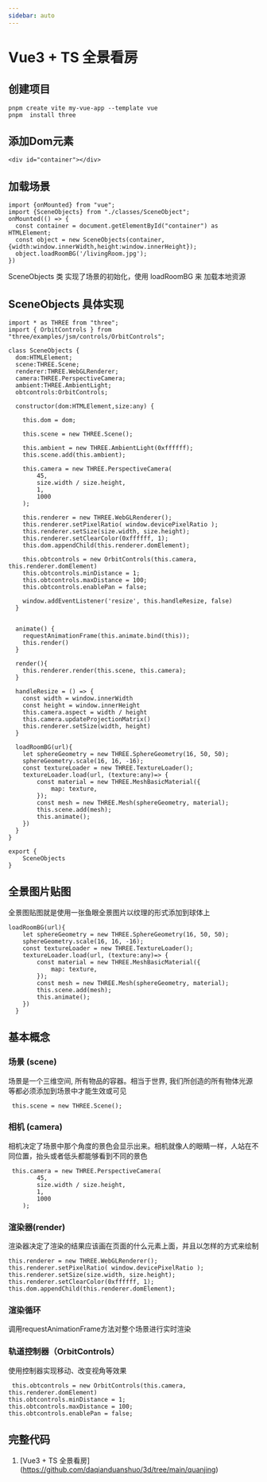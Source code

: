 ```yaml
---
sidebar: auto
---
```


# Vue3 + TS 全景看房

##  创建项目

```
pnpm create vite my-vue-app --template vue
pnpm  install three
```


## 添加Dom元素

```
<div id="container"></div>
```

## 加载场景

```
import {onMounted} from "vue";
import {SceneObjects} from "./classes/SceneObject";
onMounted(() => {  
  const container = document.getElementById("container") as HTMLElement;
  const object = new SceneObjects(container,{width:window.innerWidth,height:window.innerHeight});
  object.loadRoomBG('/livingRoom.jpg');
})
```

SceneObjects 类 实现了场景的初始化，使用 loadRoomBG 来 加载本地资源


## SceneObjects 具体实现

```
import * as THREE from "three";
import { OrbitControls } from "three/examples/jsm/controls/OrbitControls";

class SceneObjects {
  dom:HTMLElement;
  scene:THREE.Scene;
  renderer:THREE.WebGLRenderer;
  camera:THREE.PerspectiveCamera;
  ambient:THREE.AmbientLight;
  obtcontrols:OrbitControls;

  constructor(dom:HTMLElement,size:any) {

    this.dom = dom;

    this.scene = new THREE.Scene();
    
    this.ambient = new THREE.AmbientLight(0xffffff);
    this.scene.add(this.ambient);
    
    this.camera = new THREE.PerspectiveCamera(
        45,
        size.width / size.height,
        1,
        1000
    );
    
    this.renderer = new THREE.WebGLRenderer();
    this.renderer.setPixelRatio( window.devicePixelRatio );
    this.renderer.setSize(size.width, size.height);
    this.renderer.setClearColor(0xffffff, 1);
    this.dom.appendChild(this.renderer.domElement); 
    
    this.obtcontrols = new OrbitControls(this.camera, this.renderer.domElement)
    this.obtcontrols.minDistance = 1;
    this.obtcontrols.maxDistance = 100;
    this.obtcontrols.enablePan = false;
   
    window.addEventListener('resize', this.handleResize, false)
  }


  animate() {
    requestAnimationFrame(this.animate.bind(this));
    this.render()
  }

  render(){
    this.renderer.render(this.scene, this.camera);
  }

  handleResize = () => {
    const width = window.innerWidth
    const height = window.innerHeight
    this.camera.aspect = width / height
    this.camera.updateProjectionMatrix()
    this.renderer.setSize(width, height)
  }

  loadRoomBG(url){
    let sphereGeometry = new THREE.SphereGeometry(16, 50, 50);
    sphereGeometry.scale(16, 16, -16);
    const textureLoader = new THREE.TextureLoader(); 
    textureLoader.load(url, (texture:any)=> { 
        const material = new THREE.MeshBasicMaterial({ 
            map: texture,
        }); 
        const mesh = new THREE.Mesh(sphereGeometry, material); 
        this.scene.add(mesh); 
        this.animate(); 
    }) 
  }  
}

export {
    SceneObjects
} 
```



## 全景图片贴图

全景图贴图就是使用一张鱼眼全景图片以纹理的形式添加到球体上

```
loadRoomBG(url){
    let sphereGeometry = new THREE.SphereGeometry(16, 50, 50);
    sphereGeometry.scale(16, 16, -16);
    const textureLoader = new THREE.TextureLoader(); 
    textureLoader.load(url, (texture:any)=> { 
        const material = new THREE.MeshBasicMaterial({ 
            map: texture,
        }); 
        const mesh = new THREE.Mesh(sphereGeometry, material); 
        this.scene.add(mesh); 
        this.animate(); 
    }) 
  }  
```

## 基本概念


### 场景 (scene)

场景是一个三维空间, 所有物品的容器。相当于世界, 我们所创造的所有物体光源等都必须添加到场景中才能生效或可见

```
 this.scene = new THREE.Scene();
```

### 相机 (camera)

相机决定了场景中那个角度的景色会显示出来。相机就像人的眼睛一样，人站在不同位置，抬头或者低头都能够看到不同的景色

```
 this.camera = new THREE.PerspectiveCamera(
        45,
        size.width / size.height,
        1,
        1000
    );
```

### 渲染器(render)

渲染器决定了渲染的结果应该画在页面的什么元素上面，并且以怎样的方式来绘制


```
this.renderer = new THREE.WebGLRenderer();
this.renderer.setPixelRatio( window.devicePixelRatio );
this.renderer.setSize(size.width, size.height);
this.renderer.setClearColor(0xffffff, 1);
this.dom.appendChild(this.renderer.domElement); 
```

### 渲染循环

调用requestAnimationFrame方法对整个场景进行实时渲染

### 轨道控制器（OrbitControls）

使用控制器实现移动、改变视角等效果

```
 this.obtcontrols = new OrbitControls(this.camera, this.renderer.domElement)
this.obtcontrols.minDistance = 1;
this.obtcontrols.maxDistance = 100;
this.obtcontrols.enablePan = false;
```

## 完整代码

1. [Vue3 + TS 全景看房] (https://github.com/daqianduanshuo/3d/tree/main/quanjing)

    